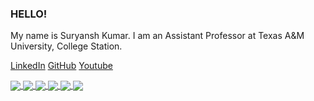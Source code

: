 ### HELLO!
My name is Suryansh Kumar. I am an Assistant Professor at Texas A&M University, College Station.<br>

[LinkedIn](https://ch.linkedin.com/in/suryanshkumar) [GitHub](https://github.com/suryanshkumar) [Youtube](https://www.youtube.com/c/suryanshkumar)

<a href="https://github.com/suryanshkumar/online-joint-depthfusion-and-semantic">
  <!-- Change the `github-readme-stats.anuraghazra1.vercel.app` to `github-readme-stats.vercel.app`  -->
  <img align="center" src="https://github-readme-stats.anuraghazra1.vercel.app/api/pin/?username=suryanshkumar&repo=online-joint-depthfusion-and-semantic&theme=radical" />
</a>

<a href="https://github.com/suryanshkumar/KLTracker">
  <!-- Change the `github-readme-stats.anuraghazra1.vercel.app` to `github-readme-stats.vercel.app`  -->
  <img align="center" src="https://github-readme-stats.anuraghazra1.vercel.app/api/pin/?username=suryanshkumar&repo=KLTracker&theme=merko" />
</a>

<a href="https://github.com/suryanshkumar/Line-Segment-Detector">
  <!-- Change the `github-readme-stats.anuraghazra1.vercel.app` to `github-readme-stats.vercel.app`  -->
  <img align="center" src="https://github-readme-stats.anuraghazra1.vercel.app/api/pin/?username=suryanshkumar&repo=Line-Segment-Detector&theme=gruvbox" />
</a>    

<a href="https://github.com/suryanshkumar/Graph-Segmentation">
  <!-- Change the `github-readme-stats.anuraghazra1.vercel.app` to `github-readme-stats.vercel.app`  -->
  <img align="center" src="https://github-readme-stats.anuraghazra1.vercel.app/api/pin/?username=suryanshkumar&repo=Graph-Segmentation&theme=dark" />
</a>

<a href="https://github.com/suryanshkumar/Structure-from-Motion">
  <!-- Change the `github-readme-stats.anuraghazra1.vercel.app` to `github-readme-stats.vercel.app`  -->
  <img align="center" src="https://github-readme-stats.anuraghazra1.vercel.app/api/pin/?username=suryanshkumar&repo=Structure-from-Motion&theme=onedark" />
</a>    

<a href="https://github.com/suryanshkumar/Non-Rigid-Structure-from-Motion">
  <!-- Change the `github-readme-stats.anuraghazra1.vercel.app` to `github-readme-stats.vercel.app`  -->
  <img align="center" src="https://github-readme-stats.anuraghazra1.vercel.app/api/pin/?username=suryanshkumar&repo=Non-Rigid-Structure-from-Motion&theme=cobalt" />
</a>

